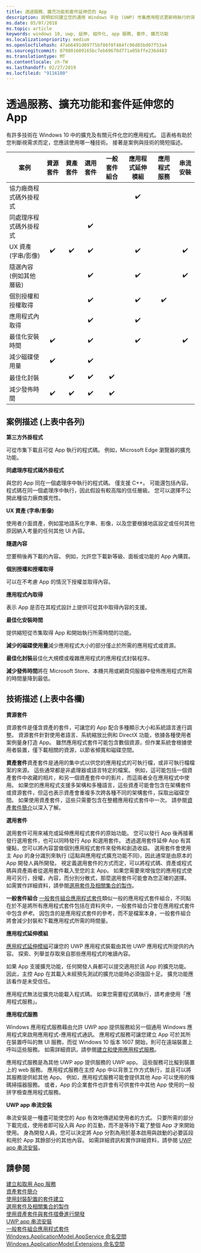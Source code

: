 ```yaml
---
title: 透過服務、擴充功能和套件延伸您的 App
description: 說明如何建立您的通用 Windows 平台 (UWP) 市集應用程式更新時執行的背景工作。
ms.date: 05/07/2018
ms.topic: article
keywords: windows 10, uwp, 延伸, 組件化, app 服務, 套件, 擴充功能
ms.localizationpriority: medium
ms.openlocfilehash: 47ab6491d09775bf86f0f484fc96d85bd07f53a4
ms.sourcegitcommit: 079801609165bc7eb69670d771a05bffe236d483
ms.translationtype: MT
ms.contentlocale: zh-TW
ms.lasthandoff: 02/27/2019
ms.locfileid: "9116180"
---
```

# <a name="extend-your-app-with-services-extensions-and-packages"></a>透過服務、擴充功能和套件延伸您的 App

有許多技術在 Windows 10 中的擴充及有關元件化您的應用程式。 這表格有助於您判斷視需求而定，您應該使用哪一種技術。 接著是案例與技術的簡短描述。

| 案例                           | 資源套件   | 資產套件      | 選用套件   | 一般套件組合        | 應用程式延伸模組      | 應用程式服務        | 串流安裝  |
|------------------------------------|:------------------:|:------------------:|:------------------:|:------------------:|:------------------:|:------------------:|:------------------:|
| 協力廠商程式碼外掛程式            |                    |                    |                    |                    | :heavy_check_mark: |                    |                    |
| 同處理序程式碼外掛程式              |                    |                    | :heavy_check_mark: |                    |                    |                    |                    |
| UX 資產 (字串/影像)         | :heavy_check_mark: | :heavy_check_mark: | :heavy_check_mark: |                    | :heavy_check_mark: |                    | :heavy_check_mark: |
| 隨選內容 <br/> (例如其他層級) |      |                    | :heavy_check_mark: |                    | :heavy_check_mark: |                    | :heavy_check_mark: |
| 個別授權和授權取得 |                    |                    | :heavy_check_mark: |                    | :heavy_check_mark: | :heavy_check_mark: |                    |
| 應用程式內取得                 |                    |                    | :heavy_check_mark: |                    | :heavy_check_mark: |                    |                    |
| 最佳化安裝時間              | :heavy_check_mark: |                    | :heavy_check_mark: |                    | :heavy_check_mark: |                    | :heavy_check_mark: |
| 減少磁碟使用量              | :heavy_check_mark: |                    | :heavy_check_mark: |                    |                    |                    |                    |
| 最佳化封裝                 |                    | :heavy_check_mark: | :heavy_check_mark: | :heavy_check_mark: |                    |                    |                    |
| 減少發佈時間             | :heavy_check_mark: | :heavy_check_mark: | :heavy_check_mark: | :heavy_check_mark: |                    |                    |                    |

## <a name="scenario-descriptions-the-rows-in-the-table-above"></a>案例描述 (上表中各列)

**第三方外掛程式**  

可從市集下載且可從 App 執行的程式碼。 例如，Microsoft Edge 瀏覽器的擴充功能。

**同處理序程式碼外掛程式**  

與您的 App 同在一個處理序中執行的程式碼。 僅支援 C++。 可能還包括內容。 程式碼在同一個處理序中執行，因此假設有較高階的信任層級。 您可以選擇不公開此種協力廠商擴充性。

**UX 資產 (字串/影像)**  

使用者介面資產，例如當地語系化字串、影像，以及您要根據地區設定或任何其他原因納入考量的任何其他 UI 內容。

**隨選內容**  

您要稍後再下載的內容。 例如，允許您下載新等級、面板或功能的 App 內購買。

**個別授權和授權取得**  

可以在不考慮 App 的情況下授權並取得內容。

**應用程式內取得**  

表示 App 是否在其程式設計上提供可從其中取得內容的支援。

**最佳化安裝時間**

提供縮短從市集取得 App 和開始執行所需時間的功能。

**減少的磁碟使用量**減少應用程式大小的部分僅止於所需的應用程式或資源。

**最佳化封裝**最佳化大規模或複雜應用程式的應用程式封裝程序。

**減少發佈時間**將在 Microsoft Store、本機共用或網頁伺服器中發佈應用程式所需的時間量降到最低。

## <a name="technology-descriptions-the-columns-in-the-table-above"></a>技術描述 (上表中各欄)

**資源套件**

資源套件是僅含資產的套件，可讓您的 App 配合多種顯示大小和系統語言進行調整。 資源套件針對使用者語言、系統縮放比例和 DirectX 功能，依據各種使用者案例量身打造 App。 雖然應用程式套件可能包含數個資源，但作業系統會根據使用者裝置，僅下載相關的資源，以節省頻寬和磁碟空間。

**資產套件**資產套件是通用的集中式以供您的應用程式的可執行檔，或非可執行檔檔案的來源。 這些通常都是非處理器或語言特定的檔案。 例如，這可能包括一個資產套件中收藏的相片，和另一個資產套件中的影片，而這兩者全在應用程式中使用。 如果您的應用程式支援多架構和多種語言，這些資產可能會包含在架構套件或資源套件，但這也表示資產會重複多次跨各種不同的架構套件，採取出磁碟空間。 如果使用資產套件，這些只需要包含在整體應用程式套件中一次。 請參閱[資產套件簡介](../packaging/asset-packages.md)以深入了解。

**選用套件**

選用套件可用來補充或延伸應用程式套件的原始功能。 您可以發行 App 後再接著發行選用套件，也可以同時發行 App 和選用套件。 透過選用套件延伸 App 有其優點，您可以將內容當做個別應用程式套件來發佈和創造收益。 選用套件會使用主 App 的身分識別來執行 (這點與應用程式擴充功能不同)，因此通常是由原本的 App 開發人員所開發。 視定義選用套件的方式而定，可以將程式碼、資產或程式碼與資產兩者從選用套件載入至您的主 App。 如果您需要來增強您的應用程式使用可另行，授權，內容，而分別分散式，那麼選用套件可能會為您正確的選擇。 如需實作詳細資料，請參閱[選用套件及相關集合的製作](https://docs.microsoft.com/windows/uwp/packaging/optional-packages)。

**一般套件組合**
[一般套件組合應用程式套件](../packaging/flat-bundles.md)類似一般的應用程式套件組合，不同點在於不是將所有應用程式套件包括在資料夾中，一般套件組合只會在應用程式套件中包含*參考*。 因包含的是應用程式套件的參考，而不是檔案本身，一般套件組合將會減少封裝和下載應用程式所需的時間量。

**應用程式延伸模組**

[應用程式延伸模組](https://docs.microsoft.com/uwp/api/windows.applicationmodel.appextensions)可讓您的 UWP 應用程式裝載由其他 UWP 應用程式所提供的內容。 探索、列舉並存取來自那些應用程式的唯讀內容。

如果 App 支援擴充功能，任何開發人員都可以提交適用於該 App 的擴充功能。 因此，主控 App 在其載入未經預先測試的擴充功能時必須強固十足。 擴充功能應該看作是未受信任。

應用程式無法從擴充功能載入程式碼。 如果您需要程式碼執行，請考慮使用「應用程式服務」。

**應用程式服務**

Windows 應用程式服務藉由允許 UWP app 提供服務給另一個通用 Windows 應用程式來啟用應用程式-應用程式通訊。 應用程式服務可讓您建立 App 可於其所在裝置呼叫的無 UI 服務，而從 Windows 10 版本 1607 開始，則可在遠端裝置上呼叫這些服務。 如需詳細資訊，請參閱[建立和使用應用程式服務](https://docs.microsoft.com/windows/uwp/launch-resume/how-to-create-and-consume-an-app-service)。

應用程式服務是為其他 UWP app 提供服務的 UWP app。 這些服務可比擬到裝置上的 web 服務。 應用程式服務在主控 App 中以背景工作方式執行，並且可以將其服務提供給其他 App。 例如，應用程式服務可能會提供其他 App 可以使用的條碼掃描器服務。 或者，App 的企業套件也許會有可供套件中其他 App 使用的一般拼字檢查應用程式服務。

**UWP app 串流安裝**

串流安裝是一種盡可能使您的 App 有效地傳遞給使用者的方式。 只要所需的部分下載完成，使用者即可投入與 App 的互動，而不是等待下載了整個 App 才來開始使用。 身為開發人員，您可以決定將 App 分割為用於基本啟用與啟動的必要區段和用於 App 其餘部分的其他內容。 如需詳細資訊和實作詳細資料，請參閱 [UWP app 串流安裝](https://docs.microsoft.com/windows/uwp/packaging/streaming-install)。

## <a name="see-also"></a>請參閱

[建立和取用 App 服務](https://docs.microsoft.com/windows/uwp/launch-resume/how-to-create-and-consume-an-app-service)  
[資產套件簡介](../packaging/asset-packages.md)  
[使用封裝配置的套件建立](../packaging/packaging-layout.md)  
[選用套件及相關集合的製作](https://docs.microsoft.com/windows/uwp/packaging/optional-packages)  
[使用資產套件與套件摺疊進行開發](../packaging/package-folding.md)  
[UWP app 串流安裝](https://docs.microsoft.com/windows/uwp/packaging/streaming-install)  
[一般套件組合應用程式套件](../packaging/flat-bundles.md)  
[Windows.ApplicationModel.AppService 命名空間](https://docs.microsoft.com/uwp/api/Windows.ApplicationModel.AppService)  
[Windows.ApplicationModel.Extensions 命名空間](https://docs.microsoft.com/uwp/api/windows.applicationmodel.appextensions)  
